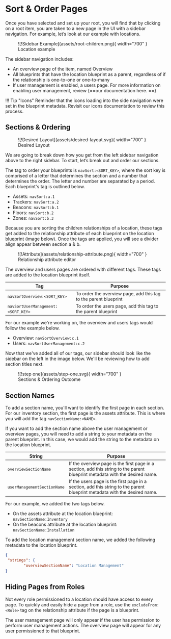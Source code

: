 # Sort & Order Pages

Once you have selected and set up your root, you will find that by clicking on a root item, you are taken to a new page in the UI with a sidebar navigation. For example, let’s look at our example with locations. 

<figure markdown>
![!Sidebar Example](assets/root-children.png){ width="700" }
  <figcaption>Location example</figcaption>
</figure>

The sidebar navigation includes:

- An overview page of the item, named Overview
- All blueprints that have the location blueprint as a parent, regardless of if the relationship is one-to-one or one-to-many
- If user management is enabled, a users page. For more information on enabling user management, review {==our documentation here. ==}

!!! Tip "Icons"
    Reminder that the icons loading into the side navigation were set in the blueprint metadata. Revisit our icons documentation to review this process.

## Sections & Ordering

<figure markdown>
![!Desired Layout](assets/desired-layout.svg){ width="700" }
  <figcaption>Desired Layout</figcaption>
</figure>

We are going to break down how you get from the left sidebar navigation above to the right sidebar. To start, let’s break out and order our sections.

The tag to order your blueprints is `navSort:<SORT_KEY>`, where the sort key is comprised of a letter that determines the section and a number that determines the order. The letter and number are separated by a period. Each blueprint's tag is outlined below. 

- Assets: `navSort:a.1`
- Trackers: `navSort:a.2`
- Beacons: `navSort:b.1`
- Floors: `navSort:b.2`
- Zones: `navSort:b.3`

Because you are sorting the children relationships of a location, these tags get added to the relationship attribute of each blueprint on the location blueprint (image below). Once the tags are applied, you will see a divider align appear between section a & b.

<figure markdown>
![!Attribute](assets/relationship-attribute.png){ width="700" }
  <figcaption>Relationship attribute editor</figcaption>
</figure>

The overview and users pages are ordered with different tags. These tags are added to the location blueprint itself. 

| Tag | Purpose |
|-------|-------------|
| `navSortOverview:<SORT_KEY>` | To order the overview page, add this tag to the parent blueprint |
| `navSortUserManagement:<SORT_KEY>` | To order the users page, add this tag to the parent blueprint |

For our example we're working on, the overview and users tags would follow the example below.

- Overview: `navSortOverview:c.1`
- Users: `navSortUserManagement:c.2`

Now that we've added all of our tags, our sidebar should look like the sidebar on the left in the image below. We'll be reviewing how to add section titles next.

<figure markdown>
![!step one](assets/step-one.svg){ width="700" }
  <figcaption>Sections & Ordering Outcome</figcaption>
</figure>


## Section Names

To add a section name, you'll want to identify the first page in each section. For our inventory section, the first page is the assets attribute. This is where you will add the tag `navSectionName:<NAME>`. 

If you want to add the section name above the user management or overview pages, you will need to add a string to your metadata on the parent blueprint. In this case, we would add the string to the metadata on the location blueprint.

| String |  Purpose |
|-------|-------------|
| `overviewSectionName` | If the overview page is the first page in a section, add this string to the parent blueprint metadata with the desired name.  |
| `userManagementSectionName` | If the users page is the first page in a section, add this string to the parent blueprint metadata with the desired name.  |

For our example, we added the two tags below. 

- On the assets attribute at the location blueprint: `navSectionName:Inventory`
- On the beacons attribute at the location blueprint: `navSectionName:Installation`

To add the location management section name, we added the following metadata to the location blueprint.

```json
{
 "strings": {
        "overviewSectionName": "Location Management"
}
```

## Hiding Pages from Roles

Not every role permissioned to a location should have access to every page. To quickly and easily hide a page from a role, use the `excludeFrom:<Role>` tag on the relationship attribute if the page is a blueprint. 

The user management page will only appear if the user has permission to perform user management actions. The overview page will appear for any user permissioned to that blueprint.

